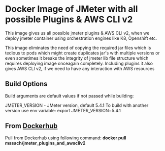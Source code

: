 # Docker Image of JMeter with all possible Plugins & AWS CLI v2

This image gives us all possible jmeter plugins & AWS CLI v2, when we deploy jmeter container using orchestration engines like K8, Openshift etc. 

This image eliminates the need of copying the required jar files which is tedious to pods which might create duplicates jar's with multiple versions or even sometimes it breaks the integrity of jmeter lib file structure which requires deploying image onceagain completely. Including plugins it also gives AWS CLI v2, if we need to have any interaction with AWS resources

## Build Options

Build arguments are default values if not passed while building:

JMETER_VERSION - JMeter version, default 5.4.1 To build with another version use env variable: export JMETER_VERSION=5.4.1

## From [Dockerhub](https://hub.docker.com/r/mssach/jmeter_plugins_and_awscliv2 "Jmeter Image Homepage")

Pull from Dockerhub using following command: **docker pull mssach/jmeter_plugins_and_awscliv2**
